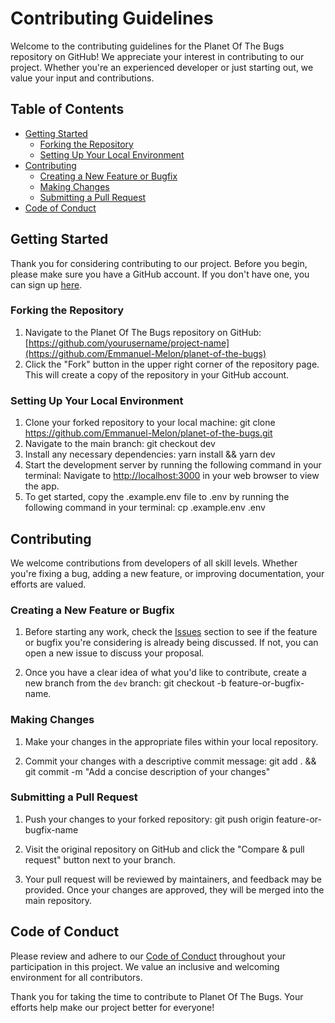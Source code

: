 # Contributing Guidelines

Welcome to the contributing guidelines for the Planet Of The Bugs repository on GitHub! We appreciate your interest in contributing to our project. Whether you're an experienced developer or just starting out, we value your input and contributions.

## Table of Contents

- [Getting Started](#getting-started)
  - [Forking the Repository](#forking-the-repository)
  - [Setting Up Your Local Environment](#setting-up-your-local-environment)
- [Contributing](#contributing)
  - [Creating a New Feature or Bugfix](#creating-a-new-feature-or-bugfix)
  - [Making Changes](#making-changes)
  - [Submitting a Pull Request](#submitting-a-pull-request)
- [Code of Conduct](#code-of-conduct)

## Getting Started

Thank you for considering contributing to our project. Before you begin, please make sure you have a GitHub account. If you don't have one, you can sign up [here](https://github.com/signup).

### Forking the Repository

1. Navigate to the Planet Of The Bugs repository on GitHub: [https://github.com/yourusername/project-name](https://github.com/Emmanuel-Melon/planet-of-the-bugs)
2. Click the "Fork" button in the upper right corner of the repository page. This will create a copy of the repository in your GitHub account.

### Setting Up Your Local Environment

1. Clone your forked repository to your local machine: git clone https://github.com/Emmanuel-Melon/planet-of-the-bugs.git
2. Navigate to the main branch: git checkout dev
3. Install any necessary dependencies: yarn install && yarn dev
4. Start the development server by running the following command in your terminal: Navigate to [http://localhost:3000](http://localhost:3000) in your web browser to view the app.
5. To get started, copy the .example.env file to .env by running the following command in your terminal: cp .example.env .env

## Contributing

We welcome contributions from developers of all skill levels. Whether you're fixing a bug, adding a new feature, or improving documentation, your efforts are valued.

### Creating a New Feature or Bugfix

1. Before starting any work, check the [Issues](https://github.com/Emmanuel-Melon/planet-of-the-bugs/issues) section to see if the feature or bugfix you're considering is already being discussed. If not, you can open a new issue to discuss your proposal.

2. Once you have a clear idea of what you'd like to contribute, create a new branch from the `dev` branch: git checkout -b feature-or-bugfix-name.


### Making Changes

1. Make your changes in the appropriate files within your local repository.

2. Commit your changes with a descriptive commit message: git add . && git commit -m "Add a concise description of your changes"

### Submitting a Pull Request

1. Push your changes to your forked repository: git push origin feature-or-bugfix-name


2. Visit the original repository on GitHub and click the "Compare & pull request" button next to your branch.

3. Your pull request will be reviewed by maintainers, and feedback may be provided. Once your changes are approved, they will be merged into the main repository.

## Code of Conduct

Please review and adhere to our [Code of Conduct](CODE_OF_CONDUCT.md) throughout your participation in this project. We value an inclusive and welcoming environment for all contributors.

Thank you for taking the time to contribute to Planet Of The Bugs. Your efforts help make our project better for everyone!










